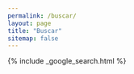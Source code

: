 ```yaml
---
permalink: /buscar/
layout: page
title: "Buscar"
sitemap: false
---
```


{% include _google_search.html %}
